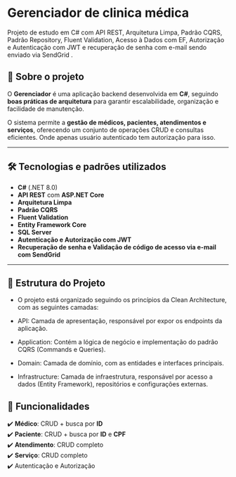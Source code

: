 # Gerenciador de clinica médica

Projeto de estudo em C# com API REST, Arquitetura Limpa, Padrão CQRS, Padrão Repository, Fluent Validation, Acesso à Dados com EF, Autorização e Autenticação com JWT e recuperação de senha com e-mail sendo enviado via SendGrid .

## 📌 Sobre o projeto  
O **Gerenciador** é uma aplicação backend desenvolvida em **C#**, seguindo **boas práticas de arquitetura** para garantir escalabilidade, organização e facilidade de manutenção.  

O sistema permite a **gestão de médicos, pacientes, atendimentos e serviços**, oferecendo um conjunto de operações CRUD e consultas eficientes.  Onde apenas usuário autenticado tem autorização para isso.

---

## 🛠️ Tecnologias e padrões utilizados  

- **C#** (.NET 8.0)  
- **API REST** com **ASP.NET Core**
- **Arquitetura Limpa**  
- **Padrão CQRS**
- **Fluent Validation**  
- **Entity Framework Core**  
- **SQL Server**
- **Autenticação e Autorização com JWT**
- **Recuperação de senha e Validação de código de acesso via e-mail com SendGrid**  



---

## 📂 Estrutura do Projeto  

- O projeto está organizado seguindo os princípios da Clean Architecture, com as seguintes camadas:

- API: Camada de apresentação, responsável por expor os endpoints da aplicação.

- Application: Contém a lógica de negócio e implementação do padrão CQRS (Commands e Queries).

- Domain: Camada de domínio, com as entidades e interfaces principais.

 - Infrastructure: Camada de infraestrutura, responsável por acesso a dados (Entity Framework), repositórios e configurações externas.

 ## 🔧 Funcionalidades  

✔️ **Médico**: CRUD + busca por **ID**  
✔️ **Paciente**: CRUD + busca por **ID** e **CPF**  
✔️ **Atendimento**: CRUD completo  
✔️ **Serviço**: CRUD completo  
✔️ Autenticação e Autorização 


